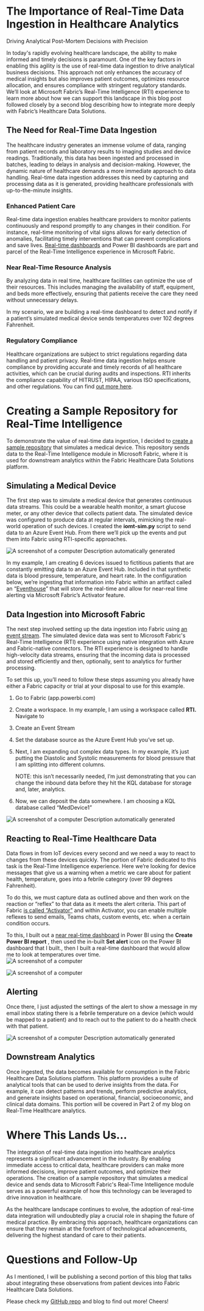 # The Importance of Real-Time Data Ingestion in Healthcare Analytics

Driving Analytical Post-Mortem Decisions with Precision

In today's rapidly evolving healthcare landscape, the ability to make informed and timely decisions is paramount. One of the key factors in enabling this agility is the use of real-time data ingestion to drive analytical business decisions. This approach not only enhances the accuracy of medical insights but also improves patient outcomes, optimizes resource allocation, and ensures compliance with stringent regulatory standards. We’ll look at Microsoft Fabric’s Real-Time Intelligence (RTI) experience to learn more about how we can support this landscape in this blog post followed closely by a second blog describing how to integrate more deeply with Fabric’s Healthcare Data Solutions.

## The Need for Real-Time Data Ingestion

The healthcare industry generates an immense volume of data, ranging from patient records and laboratory results to imaging studies and device readings. Traditionally, this data has been ingested and processed in batches, leading to delays in analysis and decision-making. However, the dynamic nature of healthcare demands a more immediate approach to data handling. Real-time data ingestion addresses this need by capturing and processing data as it is generated, providing healthcare professionals with up-to-the-minute insights.

### Enhanced Patient Care

Real-time data ingestion enables healthcare providers to monitor patients continuously and respond promptly to any changes in their condition. For instance, real-time monitoring of vital signs allows for early detection of anomalies, facilitating timely interventions that can prevent complications and save lives. [Real-time dashboards](https://learn.microsoft.com/en-us/fabric/real-time-intelligence/dashboard-real-time-create) and Power BI dashboards are part and parcel of the Real-Time Intelligence experience in Microsoft Fabric.

### Near Real-Time Resource Analysis

By analyzing data in real time, healthcare facilities can optimize the use of their resources. This includes managing the availability of staff, equipment, and beds more effectively, ensuring that patients receive the care they need without unnecessary delays.   
  
In my scenario, we are building a real-time dashboard to detect and notify if a patient’s simulated medical device sends temperatures over 102 degrees Fahrenheit.

### Regulatory Compliance

Healthcare organizations are subject to strict regulations regarding data handling and patient privacy. Real-time data ingestion helps ensure compliance by providing accurate and timely records of all healthcare activities, which can be crucial during audits and inspections. RTI inherits the compliance capability of HITRUST, HIPAA, various ISO specifications, and other regulations. You can find [out more here](https://aka.ms/azurecompliance).

# Creating a Sample Repository for Real-Time Intelligence

To demonstrate the value of real-time data ingestion, I decided to [create a sample repository](https://github.com/kfprugger/fab-rta) that simulates a medical device. This repository sends data to the Real-Time Intelligence module in Microsoft Fabric, where it is used for downstream analytics within the Fabric Healthcare Data Solutions platform.

## Simulating a Medical Device

The first step was to simulate a medical device that generates continuous data streams. This could be a wearable health monitor, a smart glucose meter, or any other device that collects patient data. The simulated device was configured to produce data at regular intervals, mimicking the real-world operation of such devices. I created the **iomt-sim.py** script to send data to an Azure Event Hub. From there we’ll pick up the events and put them into Fabric using RTI-specific approaches.

![A screenshot of a computer Description automatically generated](media/be3c22a3625d6f0787b17eda53035969.png)  
  
In my example, I am creating 6 devices issued to fictitious patients that are constantly emitting data to an Azure Event Hub. Included in that synthetic data is blood pressure, temperature, and heart rate. In the configuration below, we’re ingesting that information into Fabric within an artifact called an “[Eventhouse](https://learn.microsoft.com/en-us/fabric/real-time-intelligence/eventhouse)” that will store the real-time and allow for near-real time alerting via Microsoft Fabric’s Activator feature.

## Data Ingestion into Microsoft Fabric

The next step involved setting up the data ingestion into Fabric using [an event stream](https://learn.microsoft.com/en-us/fabric/real-time-intelligence/event-streams/overview?tabs=enhancedcapabilities). The simulated device data was sent to Microsoft Fabric's Real-Time Intelligence (RTI) experience using native integration with Azure and Fabric-native connectors. The RTI experience is designed to handle high-velocity data streams, ensuring that the incoming data is processed and stored efficiently and then, optionally, sent to analytics for further processing.

To set this up, you’ll need to follow these steps assuming you already have either a Fabric capacity or trial at your disposal to use for this example.

1.  Go to Fabric (app.powerbi.com)
2.  Create a workspace. In my example, I am using a workspace called **RTI.** Navigate to
3.  Create an Event Stream
4.  Set the database source as the Azure Event Hub you’ve set up.
5.  Next, I am expanding out complex data types. In my example, it’s just putting the Diastolic and Systolic measurements for blood pressure that I am splitting into different columns.   
      
    NOTE: this isn’t necessarily needed, I’m just demonstrating that you can change the inbound data before they hit the KQL database for storage and, later, analytics.
6.  Now, we can deposit the data somewhere. I am choosing a KQL database called “MedDevice1”

![A screenshot of a computer Description automatically generated](media/7add5000c85c3a2a6c5e71033f1af835.png)

## Reacting to Real-Time Healthcare Data

Data flows in from IoT devices every second and we need a way to react to changes from these devices quickly. The portion of Fabric dedicated to this task is the Real-Time Intelligence experience. Here we’re looking for device messages that give us a warning when a metric we care about for patient health, temperature, goes into a febrile category (over 99 degrees Fahrenheit).

To do this, we must capture data as outlined above and then work on the reaction or “reflex” to that data as it meets the alert criteria. This part of Fabric [is called “Activator”](https://learn.microsoft.com/en-us/fabric/real-time-intelligence/data-activator/activator-introduction) and within Activator, you can enable multiple reflexes to send emails, Teams chats, custom events, etc. when a certain condition occurs.

To this, I built out a [near real-time dashboard](https://learn.microsoft.com/en-us/fabric/real-time-intelligence/data-activator/activator-get-data-power-bi) in Power BI using the **Create Power BI report** , then used the in-built **Set alert** icon on the Power BI dashboard that I built., then I built a real-time dashboard that would allow me to look at temperatures over time.   
![A screenshot of a computer](media/d5ffc4e5420c8d407891dbe29d886d61.png)

![A screenshot of a computer](media/b1be11931375a728a4b91c8e58ae35b0.png)

## Alerting

Once there, I just adjusted the settings of the alert to show a message in my email inbox stating there is a febrile temperature on a device (which would be mapped to a patient) and to reach out to the patient to do a health check with that patient.  
  
![A screenshot of a computer Description automatically generated](media/597d21eb4149c3f26d624f6cfcb71e45.png)

## Downstream Analytics

Once ingested, the data becomes available for consumption in the Fabric Healthcare Data Solutions platform. This platform provides a suite of analytical tools that can be used to derive insights from the data. For example, it can detect patterns and trends, perform predictive analytics, and generate insights based on operational, financial, socioeconomic, and clinical data domains. This portion will be covered in Part 2 of my blog on Real-Time Healthcare analytics.

# Where This Lands Us…

The integration of real-time data ingestion into healthcare analytics represents a significant advancement in the industry. By enabling immediate access to critical data, healthcare providers can make more informed decisions, improve patient outcomes, and optimize their operations. The creation of a sample repository that simulates a medical device and sends data to Microsoft Fabric's Real-Time Intelligence module serves as a powerful example of how this technology can be leveraged to drive innovation in healthcare.

As the healthcare landscape continues to evolve, the adoption of real-time data integration will undoubtedly play a crucial role in shaping the future of medical practice. By embracing this approach, healthcare organizations can ensure that they remain at the forefront of technological advancements, delivering the highest standard of care to their patients.

# Questions and Follow-Up

As I mentioned, I will be publishing a second portion of this blog that talks about integrating these observations from patient devices into Fabric Healthcare Data Solutions.

Please check my [GitHub repo](https://github.com/kfprugger/fab-rta) and blog to find out more! Cheers!

